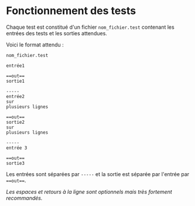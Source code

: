 # Fonctionnement des tests
Chaque test est constitué d'un fichier `nom_fichier.test` contenant les entrées des tests et les sorties attendues.

Voici le format attendu :

`nom_fichier.test`
```
entrée1

==out==
sortie1

-----
entrée2
sur
plusieurs lignes

==out==
sortie2
sur
plusieurs lignes

-----
entrée 3

==out==
sortie3
``` 

Les entrées sont séparées par `-----` et la sortie est séparée par l'entrée par `==out==`.

_Les espaces et retours à la ligne sont optionnels mais très fortement recommandés._



